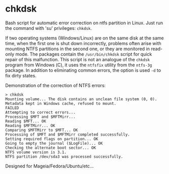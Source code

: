 # chkdsk
Bash script for automatic error correction on ntfs partition in Linux. Just run the command with 'su' privileges: `chkdsk`.

If two operating systems (Windows/Linux) are on the same disk at the same time, when the first one is shut down incorrectly, problems often arise with mounting NTFS partitions in the second one, or they are monitored in read-only mode. The packages contain the `/usr/bin/chkdsk` script for quick repair of this malfunction. This script is not an analogue of the `chkdsk` program from Windows (С), it uses the `ntfsfix` utility from the `ntfs-3g` package. In addition to eliminating common errors, the option is used `-d` to fix dirty states.
  
Demonstration of the correction of NTFS errors:
```
> chkdsk
Mounting volume... The disk contains an unclean file system (0, 0).
Metadata kept in Windows cache, refused to mount.
FAILED
Attempting to correct errors... 
Processing $MFT and $MFTMirr...
Reading $MFT... OK
Reading $MFTMirr... OK
Comparing $MFTMirr to $MFT... OK
Processing of $MFT and $MFTMirr completed successfully.
Setting required flags on partition... OK
Going to empty the journal ($LogFile)... OK
Checking the alternate boot sector... OK
NTFS volume version is 3.1.
NTFS partition /dev/sda3 was processed successfully.
```
Designed for Mageia/Fedora/Ubuntu/etc...
